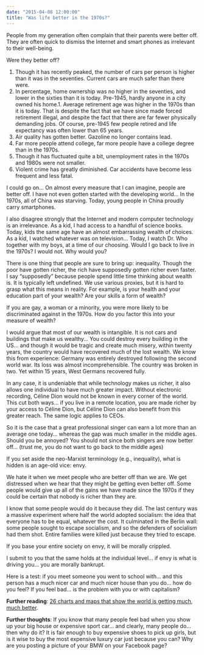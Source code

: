 ```yaml
---
date: "2015-04-08 12:00:00"
title: "Was life better in the 1970s?"
---
```




People from my generation often complain that their parents were better off. They are often quick to dismiss the Internet and smart phones as irrelevant to their well-being.

Were they better off?

1. Though it has recently peaked, the number of cars per person is higher than it was in the seventies. Current cars are much safer than there were.
1. In percentage, home ownership was no higher in the seventies, and lower in the sixties than it is today. Pre-1945, hardly anyone in a city owned his home.1. Average retirement age was higher in the 1970s than it is today. That is despite the fact that we have since made forced retirement illegal, and despite the fact that there are far fewer physically demanding jobs. Of course, pre-1945 few people retired and life expectancy was often lower than 65 years.
1. Air quality has gotten better. Gazoline no longer contains lead.
1. Far more people attend college, far more people have a college degree than in the 1970s.
1. Though it has fluctuated quite a bit, unemployment rates in the 1970s and 1980s were not smaller.
1. Violent crime has greatly diminished. Car accidents have become less frequent and less fatal.


I could go on&hellip; On almost every measure that I can imagine, people are better off.
I have not even gotten started with the developing world&hellip; In the 1970s, all of China was starving. Today, young people in China proudly carry smartphones.

I also disagree strongly that the Internet and modern computer technology is an irrelevance. As a kid, I had access to a handful of science books. Today, kids the same age have an almost embarrassing wealth of choices. As a kid, I watched whatever was on television&hellip; Today, I watch Dr. Who together with my boys, at a time of our choosing.
Would I go back to live in the 1970s? I would not. Why would you?

There is one thing that people are sure to bring up: inequality. Though the poor have gotten richer, the rich have supposedly gotten richer even faster. I say &ldquo;supposedly&rdquo; because people spend little time thinking about wealth is. It is typically left undefined. We use various proxies, but it is hard to grasp what this means in reality. For example, is your health and your education part of your wealth? Are your skills a form of wealth?

If you are gay, a woman or a minority, you were more likely to be discriminated against in the 1970s. How do you factor this into your measure of wealth?

I would argue that most of our wealth is intangible. It is not cars and buildings that make us wealthy&hellip; You could destroy every building in the US&hellip; and though it would be tragic and create much misery, within twenty years, the country would have recovered much of the lost wealth. We know this from experience: Germany was entirely destroyed following the second world war. Its loss was almost incomprehensible. The country was broken in two. Yet within 15 years, West Germans recovered fully.

In any case, it is undeniable that while technology makes us richer, it also allows one individual to have much greater impact. Without electronic recording, Céline Dion would not be known in every corner of the world. This cut both ways&hellip; if you live in a remote location, you are made richer by your access to Céline Dion, but Céline Dion can also benefit from this greater reach. The same logic applies to CEOs.

So it is the case that a great professional singer can earn a lot more than an average one today&hellip; whereas the gap was much smaller in the middle ages. Should you be annoyed? You should not since both singers are now better off&hellip; (trust me, you do not want to go back to the middle ages)

If you set aside the neo-Marxist terminology (e.g., inequality), what is hidden is an age-old vice: envy.

We hate it when we meet people who are better off than we are. We get distressed when we hear that they might be getting even better off. Some people would give up all of the gains we have made since the 1970s if they could be certain that nobody is richer than they are.

I know that some people would do it because they did. The last century was a massive experiment where half the world adopted socialism: the idea that everyone has to be equal, whatever the cost. It culminated in the Berlin wall: some people sought to escape socialism, and so the defenders of socialism had them shot. Entire families were killed just because they tried to escape.

If you base your entire society on envy, it will be morally crippled.

I submit to you that the same holds at the individual level&hellip; if envy is what is driving you&hellip; you are morally bankrupt.

Here is a test: if you meet someone you went to school with&hellip; and this person has a much nicer car and much nicer house than you do&hellip; how do you feel? If you feel bad&hellip; is the problem with you or with capitalism?

__Further reading__: [26 charts and maps that show the world is getting much, much better](http://www.vox.com/2014/11/24/7272929/charts-thankful).

__Further thoughts__: If you know that many people feel bad when you show up your big house or expensive sport car&hellip; and clearly, many people do&hellip; then why do it? It is fair enough to buy expensive shoes to pick up girls, but is it wise to buy the most expensive luxury car just because you can? Why are you posting a picture of your BMW on your Facebook page?

